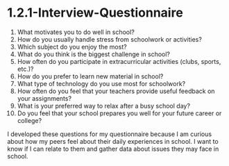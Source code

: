 # 1.2.1-Interview-Questionnaire

1. What motivates you to do well in school?
2. How do you usually handle stress from schoolwork or activities?
3. Which subject do you enjoy the most?
4. What do you think is the biggest challenge in school?
5. How often do you participate in extracurricular activities (clubs, sports, etc.)?
6. How do you prefer to learn new material in school?
7. What type of technology do you use most for schoolwork?
8. How often do you feel that your teachers provide useful feedback on your assignments?
9. What is your preferred way to relax after a busy school day?
10. Do you feel that your school prepares you well for your future career or college?

I developed these questions for my questionnaire because I am curious about how my peers feel about their daily experiences in school. I want to know if I can relate to them and gather data about issues they may face in school.
